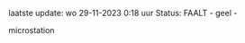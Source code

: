 laatste update: 
wo 29-11-2023  0:18   uur 
Status: FAALT - geel - 
<div class="service Y">microstation</div>